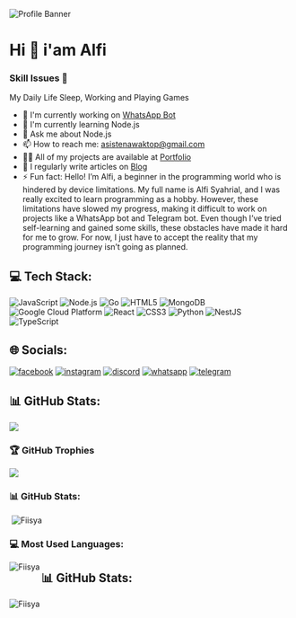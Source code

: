 ![Profile Banner](https://files.catbox.moe/psu00a.jpg)

# Hi 👋 i'am Alfi
### Skill Issues 🌊

My Daily Life Sleep, Working and Playing Games

- 🔭 I'm currently working on [WhatsApp Bot](https://github.com/Fiisya/Risa-WaBot)
- 🌱 I'm currently learning Node.js
- 💬 Ask me about Node.js
- 📫 How to reach me: asistenawaktop@gmail.com
- 👨‍💻 All of my projects are available at [Portfolio](https://github.com/Fiisya/portopolio)
- 📝 I regularly write articles on [Blog](https://github.com/Fiisya/store-web)
- ⚡ Fun fact: Hello! I’m Alfi, a beginner in the programming world who is hindered by device limitations. My full name is Alfi Syahrial, and I was really excited to learn programming as a hobby. However, these limitations have slowed my progress, making it difficult to work on projects like a WhatsApp bot and Telegram bot. Even though I’ve tried self-learning and gained some skills, these obstacles have made it hard for me to grow. For now, I just have to accept the reality that my programming journey isn’t going as planned.

## 💻 Tech Stack:
![JavaScript](https://img.shields.io/badge/JavaScript-F7DF1E?style=for-the-badge&logo=javascript&logoColor=white) ![Node.js](https://img.shields.io/badge/Node.js-339933?style=for-the-badge&logo=node.js&logoColor=white) ![Go](https://img.shields.io/badge/Go-00ADD8?style=for-the-badge&logo=go&logoColor=white) ![HTML5](https://img.shields.io/badge/HTML5-E34F26?style=for-the-badge&logo=html5&logoColor=white) ![MongoDB](https://img.shields.io/badge/MongoDB-47A248?style=for-the-badge&logo=mongodb&logoColor=white) ![Google Cloud Platform](https://img.shields.io/badge/GoogleCloudPlatform-555555?style=for-the-badge&logo=googlecloudplatform&logoColor=white) ![React](https://img.shields.io/badge/React-61DAFB?style=for-the-badge&logo=react&logoColor=white) ![CSS3](https://img.shields.io/badge/CSS3-1572B6?style=for-the-badge&logo=css3&logoColor=white) ![Python](https://img.shields.io/badge/Python-3776AB?style=for-the-badge&logo=python&logoColor=white) ![NestJS](https://img.shields.io/badge/NestJS-555555?style=for-the-badge&logo=nestjs&logoColor=white) ![TypeScript](https://img.shields.io/badge/TypeScript-3178C6?style=for-the-badge&logo=typescript&logoColor=white)

## 🌐 Socials:
[![facebook](https://img.shields.io/badge/facebook-alfi.syahriall.3-1877F2?style=for-the-badge&logo=facebook&logoColor=white)](https://facebook.com/alfi.syahriall.3) [![instagram](https://img.shields.io/badge/instagram-alfisyahriaal-E4405F?style=for-the-badge&logo=instagram&logoColor=white)](https://instagram.com/alfisyahriaal) [![discord](https://img.shields.io/badge/discord-https://discord.gg/VhTf5ggd-7289DA?style=for-the-badge&logo=discord&logoColor=white)](https://discord.com/users/https://discord.gg/VhTf5ggd) [![whatsapp](https://img.shields.io/badge/whatsapp-0895615063060-25D366?style=for-the-badge&logo=whatsapp&logoColor=white)](https://wa.me/0895615063060) [![telegram](https://img.shields.io/badge/telegram-alfisyahrial-26A5E4?style=for-the-badge&logo=telegram&logoColor=white)](https://t.me/alfisyahrial)

## 📊 GitHub Stats:
![](https://komarev.com/ghpvc/?username=yourusername&label=Profile%20views&color=0e75b6&style=flat)

### 🏆 GitHub Trophies
![](https://github-profile-trophy.vercel.app/?username=yourusername)

### 📊 GitHub Stats:
<p>&nbsp;<img align="center" src="https://github-readme-stats.vercel.app/api?username=Fiisya&show_icons=true&locale=en" alt="Fiisya" /></p>

### 💻 Most Used Languages:
<p><img align="left" src="https://github-readme-stats.vercel.app/api/top-langs?username=Fiisya&show_icons=true&locale=en&layout=compact" alt="Fiisya" /></p>

## 📊 GitHub Stats:
<p><img align="center" src="https://github-readme-streak-stats.herokuapp.com/?user=Fiisya&" alt="Fiisya" /></p>

